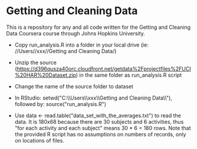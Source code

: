 Getting and Cleaning Data
=========================

This is a repository for any and all code written for the Getting and Cleaning Data Coursera course through Johns Hopkins University.

* Copy run_analysis.R into a folder in your local drive (ie: //Users//xxx//Getting and Cleaning Data/)

* Unzip the source (https://d396qusza40orc.cloudfront.net/getdata%2Fprojectfiles%2FUCI%20HAR%20Dataset.zip) in the same folder as run_analysis.R script

* Change the name of the source folder to dataset

* In RStudio: setwd("C:\\\\Users\\\\xxx\\\\Getting and Cleaning Data\\\\"), followed by: source("run_analysis.R")

* Use data <- read.table("data_set_with_the_averages.txt") to read the data. It is 180x68 because there are 30 subjects and 6 activities, thus "for each activity and each subject" means 30 * 6 = 180 rows. Note that the provided R script has no assumptions on numbers of records, only on locations of files.
